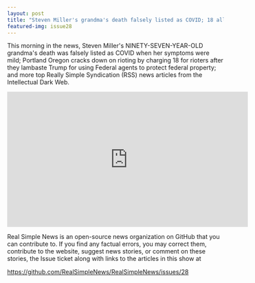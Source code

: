 ```yaml
---
layout: post
title: "Steven Miller's grandma's death falsely listed as COVID; 18 alleged Portland rioters charged."
featured-img: issue28
---
```


This morning in the news, Steven Miller's NINETY-SEVEN-YEAR-OLD grandma's death was falsely listed as COVID when her symptoms were mild; Portland Oregon cracks down on rioting by charging 18 for rioters after they lambaste Trump for using Federal agents to protect federal property; and more top Really Simple Syndication (RSS) news articles from the Intellectual Dark Web.

<iframe width="560" height="315" src="https://www.youtube.com/embed/2J73atDP_Ls" frameborder="0" allow="accelerometer; autoplay; encrypted-media; gyroscope; picture-in-picture" allowfullscreen></iframe>

Real Simple News is an open-source news organization on GitHub that you can contribute to. If you find any factual errors, you may correct them, contribute to the website, suggest news stories, or comment on these stories, the Issue ticket along with links to the articles in this show at 

<https://github.com/RealSimpleNews/RealSimpleNews/issues/28>
